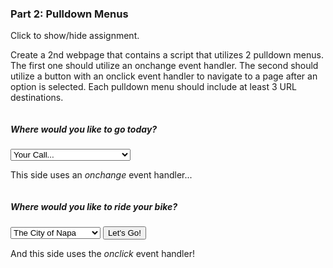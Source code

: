 ### Part 2: Pulldown Menus

<p class="accordian">Click to show/hide assignment.</p>
<div class="panel">

Create a 2nd webpage that contains a script that utilizes 2 pulldown menus. The first one should utilize an onchange event handler. The second should utilize a button with an onclick event handler to navigate to a page after an option is selected. Each pulldown menu should include at least 3 URL destinations. 

</div>

<div class="row">
<div class="one-half column">
<form>
<h5>Where would <em>you</em> like to go today?</h5>
<span class="button-row">
<select name="theOptionsAreEndless" onchange="reLocator(this.form);">
<option value="#">Your Call...</option>
<option value="https://www.antelopecanyon.com">Antelope Canyon</option>
<option value="https://www.nps.gov/arch/index.htm">Arches National Park</option>
<option value="https://www.nps.gov/brca/index.htm">Bryce Canyon</option>
<option value="https://en.wikipedia.org/wiki/Canyonlands_National_Park">Canyon Lands National Park</option>
<option value="https://en.wikipedia.org/wiki/Capitol_Reef_National_Park">Capitol Reef National Park</option>
<option value="https://www.nps.gov/zion/index.htm">Zion National Park</option>
</select>
</span>
</form>

This side uses an *onchange* event handler...

</div>
<div class="one-half column">
<form>
<h5>Where would you like to ride your bike?</h5>
<span class="button-row">
<select name="theOptionsAreEndless">
<option value="https://www.cityofnapa.org">The City of Napa</option>
<option value="https://www.parksconservancy.org/parks/fort-funston">Fort Funston</option>
<option value="https://www.parks.ca.gov/?page_id=471">Mount Tamalpais</option>
<option value="https://parks.smcgov.org/san-bruno-mountain-state-county-park">San Bruno Mountain</option>
</select>
<input type="button" class="button-primary" value="Let's Go!" onclick="reLocator(this.form)">
</span>
</form>

And this side uses the *onclick* event handler!

</div>
</div>


<script>
const reLocator = aFormAway => {
     window.location = aFormAway.theOptionsAreEndless.options[aFormAway.theOptionsAreEndless.selectedIndex].value;
}
</script>